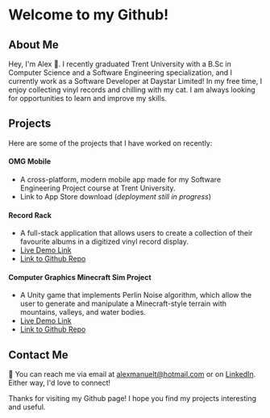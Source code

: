 # Welcome to my Github!

## About Me
Hey, I'm Alex 👋. I recently graduated Trent University with a B.Sc in Computer Science and a Software Engineering specialization, and I currently work as a Software Developer at Daystar Limited! In my free time, I enjoy collecting vinyl records and chilling with my cat. I am always looking for opportunities to learn and improve my skills.

## Projects
Here are some of the projects that I have worked on recently:

#### **OMG Mobile** 
- A cross-platform, modern mobile app made for my Software Engineering Project course at Trent University. 
- Link to App Store download (*deployment still in progress*)

#### **Record Rack** 
- A full-stack application that allows users to create a collection of their favourite albums in a digitized vinyl record display.
- [Live Demo Link](https://recordrack.netlify.app/)
- [Link to Github Repo](https://github.com/ataverascrespo/RecordRack)

#### **Computer Graphics Minecraft Sim Project**
- A Unity game that implements Perlin Noise algorithm, which allow the user to generate and manipulate a Minecraft-style terrain with mountains, valleys, and water bodies.
- [Live Demo Link](https://ataverascrespo.itch.io/minecraft-perlin-noise)
- [Link to Github Repo](https://github.com/ataverascrespo/PerlinNoiseTerrain)


## Contact Me
💬 You can reach me via email at alexmanuelt@hotmail.com or on [LinkedIn](https://www.linkedin.com/in/alex-taveras-crespo). Either way, I'd love to connect!

Thanks for visiting my Github page! I hope you find my projects interesting and useful.

<!--
**ataverascrespo/ataverascrespo** is a ✨ _special_ ✨ repository because its `README.md` (this file) appears on your GitHub profile.

Here are some ideas to get you started:

- 🔭 I’m currently working on ...
- 🌱 I’m currently learning ...
- 👯 I’m looking to collaborate on ...
- 🤔 I’m looking for help with ...
- 💬 Ask me about ...
- 📫 How to reach me: ...
- 😄 Pronouns: ...
- ⚡ Fun fact: ...
-->
